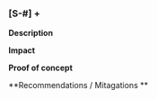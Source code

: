 ### [S-#] <Root Cause> + <Impact>

**Description**

**Impact**

**Proof of concept**

**Recommendations / Mitagations **